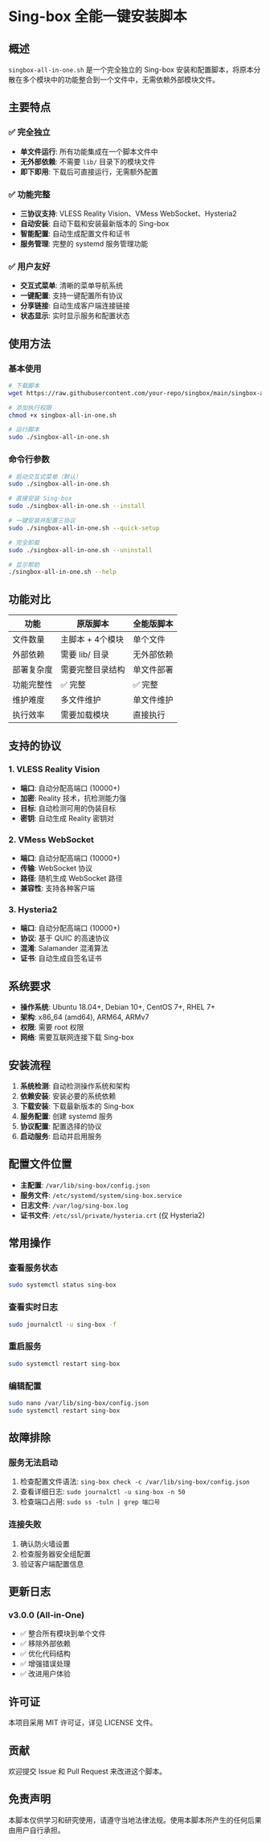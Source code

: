 # Sing-box 全能一键安装脚本

## 概述

`singbox-all-in-one.sh` 是一个完全独立的 Sing-box 安装和配置脚本，将原本分散在多个模块中的功能整合到一个文件中，无需依赖外部模块文件。

## 主要特点

### ✅ 完全独立
- **单文件运行**: 所有功能集成在一个脚本文件中
- **无外部依赖**: 不需要 `lib/` 目录下的模块文件
- **即下即用**: 下载后可直接运行，无需额外配置

### ✅ 功能完整
- **三协议支持**: VLESS Reality Vision、VMess WebSocket、Hysteria2
- **自动安装**: 自动下载和安装最新版本的 Sing-box
- **智能配置**: 自动生成配置文件和证书
- **服务管理**: 完整的 systemd 服务管理功能

### ✅ 用户友好
- **交互式菜单**: 清晰的菜单导航系统
- **一键配置**: 支持一键配置所有协议
- **分享链接**: 自动生成客户端连接链接
- **状态显示**: 实时显示服务和配置状态

## 使用方法

### 基本使用

```bash
# 下载脚本
wget https://raw.githubusercontent.com/your-repo/singbox/main/singbox-all-in-one.sh

# 添加执行权限
chmod +x singbox-all-in-one.sh

# 运行脚本
sudo ./singbox-all-in-one.sh
```

### 命令行参数

```bash
# 启动交互式菜单（默认）
sudo ./singbox-all-in-one.sh

# 直接安装 Sing-box
sudo ./singbox-all-in-one.sh --install

# 一键安装并配置三协议
sudo ./singbox-all-in-one.sh --quick-setup

# 完全卸载
sudo ./singbox-all-in-one.sh --uninstall

# 显示帮助
./singbox-all-in-one.sh --help
```

## 功能对比

| 功能 | 原版脚本 | 全能版脚本 |
|------|----------|------------|
| 文件数量 | 主脚本 + 4个模块 | 单个文件 |
| 外部依赖 | 需要 lib/ 目录 | 无外部依赖 |
| 部署复杂度 | 需要完整目录结构 | 单文件部署 |
| 功能完整性 | ✅ 完整 | ✅ 完整 |
| 维护难度 | 多文件维护 | 单文件维护 |
| 执行效率 | 需要加载模块 | 直接执行 |

## 支持的协议

### 1. VLESS Reality Vision
- **端口**: 自动分配高端口 (10000+)
- **加密**: Reality 技术，抗检测能力强
- **目标**: 自动检测可用的伪装目标
- **密钥**: 自动生成 Reality 密钥对

### 2. VMess WebSocket
- **端口**: 自动分配高端口 (10000+)
- **传输**: WebSocket 协议
- **路径**: 随机生成 WebSocket 路径
- **兼容性**: 支持各种客户端

### 3. Hysteria2
- **端口**: 自动分配高端口 (10000+)
- **协议**: 基于 QUIC 的高速协议
- **混淆**: Salamander 混淆算法
- **证书**: 自动生成自签名证书

## 系统要求

- **操作系统**: Ubuntu 18.04+, Debian 10+, CentOS 7+, RHEL 7+
- **架构**: x86_64 (amd64), ARM64, ARMv7
- **权限**: 需要 root 权限
- **网络**: 需要互联网连接下载 Sing-box

## 安装流程

1. **系统检测**: 自动检测操作系统和架构
2. **依赖安装**: 安装必要的系统依赖
3. **下载安装**: 下载最新版本的 Sing-box
4. **服务配置**: 创建 systemd 服务
5. **协议配置**: 配置选择的协议
6. **启动服务**: 启动并启用服务

## 配置文件位置

- **主配置**: `/var/lib/sing-box/config.json`
- **服务文件**: `/etc/systemd/system/sing-box.service`
- **日志文件**: `/var/log/sing-box.log`
- **证书文件**: `/etc/ssl/private/hysteria.crt` (仅 Hysteria2)

## 常用操作

### 查看服务状态
```bash
sudo systemctl status sing-box
```

### 查看实时日志
```bash
sudo journalctl -u sing-box -f
```

### 重启服务
```bash
sudo systemctl restart sing-box
```

### 编辑配置
```bash
sudo nano /var/lib/sing-box/config.json
sudo systemctl restart sing-box
```

## 故障排除

### 服务无法启动
1. 检查配置文件语法: `sing-box check -c /var/lib/sing-box/config.json`
2. 查看详细日志: `sudo journalctl -u sing-box -n 50`
3. 检查端口占用: `sudo ss -tuln | grep 端口号`

### 连接失败
1. 确认防火墙设置
2. 检查服务器安全组配置
3. 验证客户端配置信息

## 更新日志

### v3.0.0 (All-in-One)
- ✅ 整合所有模块到单个文件
- ✅ 移除外部依赖
- ✅ 优化代码结构
- ✅ 增强错误处理
- ✅ 改进用户体验

## 许可证

本项目采用 MIT 许可证，详见 LICENSE 文件。

## 贡献

欢迎提交 Issue 和 Pull Request 来改进这个脚本。

## 免责声明

本脚本仅供学习和研究使用，请遵守当地法律法规。使用本脚本所产生的任何后果由用户自行承担。